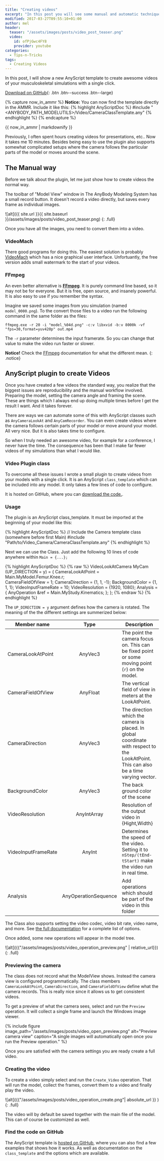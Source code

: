 ```yaml
---
title: "Creating videos"
excerpt: "In this post you will see some manual and automatic techniques to create awesome looking videos from your musculoskeletal models. "
modified: 2017-03-27T09:55:10+01:00
author: mel
header:
  teaser: "/assets/images/posts/video_post_teaser.png"
  video:
    id: ofPjGwc4FY8
    provider: youtube
categories:
  - Tips-n-Tricks
tags: 
  - Creating Videos
---
```


In this post, I will show a new AnyScript template to create awesome videos of your
musculoskeletal simulations with a single click.

[<i class="fa fa-download"></i> Download on GitHub](https://github.com/AnyBody/video-recorder){: .btn .btn--success .btn--large}

{% capture now_in_ammr %}
**Notice:** You can now find the template directly in the AMMR. Include it like this:
{% highlight AnyScriptDoc  %}
#include "<ANYBODY_PATH_MODELUTILS>/Video/CameraClassTemplate.any"
{% endhighlight %}
{% endcapture %}

<div class="notice--warning">
  {{ now_in_ammr | markdownify }}
</div>

Previously, I often spent hours creating videos for presentations, etc.. Now it
takes me 10 minutes. Besides being easy to use the plugin also supports somewhat
complicated setups where the camera follows the particular parts of the model or
moves around the scene.

## The Manual way

Before we talk about the plugin, let me just show how to create videos the 
normal way.

The toolbar of "Model View" window in The AnyBody Modeling System has a small
record button. It doesn't record a video directly, but saves every frame as
individual images. 

![alt]({{ site.url }}{{ site.baseurl }}/assets/images/posts/video_post_teaser.png)
{: .full}

Once you have all the images, you need to convert them into a video. 

### VideoMach
There good programs for doing this. The easiest solution is probably
[VideoMach](http://gromada.com/videomach/) which has a nice graphical user
interface. Unfortuantly, the free version adds small watermark to the start of
your videos. 

### FFmpeg
An even better alternative is [**FFmpeg**](https://ffmpeg.org/). It is purely
command line based, so it may not be for everyone. But it is free, open source,
and insanely powerful. It is also easy to use if you remember the syntax.

Imagine we saved some images from you simulation (named `model_0000.png`). To the convert those files to a video run the following
command in the same folder as the files:

```
ffmpeg.exe -r 20 -i "model_%04d.png" -c:v libxvid -b:v 8000k -vf "fps=30,format=yuv420p" out.mp4
```

The `-r` parameter determines the input framerate. So you can change that value to make the
video run faster or slower.

**Notice!** Check the [FFmpeg](https://ffmpeg.org/ffmpeg.html) documentation for what the different mean.
{: .notice}


## AnyScript plugin to create Videos

Once you have created a few videos the standard way, you realize that the
biggest issues are reproducibility  and the manual workflow involved. Preparing
the model, setting the camera angle and framing the scene. These are things
which I always end up doing multiple times before I get the result I want. And
it takes forever.

There are ways we can automate some of this with AnyScript classes such as
`AnyCameraLookAt` and `AnyCamRecorder`. You can even  create videos where the
camera follows certain parts of your model or move around your model. All very
nice. But it is also takes time to configure.

So when I truly needed an awesome video, for example for a conference, I never have
the time. The consequence has been that I make far fewer videos of my simulations
than what I would like.

### Video Plugin class

To overcome all these issues I wrote a small plugin to create videos from your
models with a single click. It is an AnyScript `class_template` which can be
included into any model.  It only takes a few lines of code to configure.

It is hosted on GitHub, where you can [download the code.](https://github.com/AnyBody/video-recorder). 


### Usage

The plugin is an AnyScript class_template. It must be imported at the beginning of your model like this: 

{% highlight AnyScriptDoc  %}
// Include the Camera template class (somewhere before first Main)
#include "Path/to/Video_Camera/CameraClassTemplate.any"
{% endhighlight %}

Next we can use the Class. Just add the following 10 lines of code anywhere within `Main = {...};`

{% highlight AnyScriptDoc  %}
{% raw %}
  VideoLookAtCamera  MyCam (UP_DIRECTION = y) = 
  {
       CameraLookAtPoint = Main.MyModel.Femur.Knee.r;  
       CameraFieldOfView  = 1;
       CameraDirection  = {1, 1, -1};
       BackgroundColor = {1, 1, 1};
       VideoInputFrameRate  = 10;
       VideoResolution = {1920, 1080};
       Analysis = {
          AnyOperation &ref = Main.MyStudy.Kinematics;
       };
  };
{% endraw %}
{% endhighlight  %}

The `UP_DIRECTION = y` argument defines how the camera is rotated. The meaning of the the different settings are summerized below: 


| Member name        |     Type     | Description         |
| -------------------|:------------:|-------------------| 
|  CameraLookAtPoint |   AnyVec3    | The point the camera focus on. This can be fixed point or some moving point (`r`) on the model. |
|  CameraFieldOfView |   AnyFloat   | The vertical field of view in meters at the LookAtPoint. | 
|  CameraDirection   |     AnyVec3  |  The direction which the camera is placed. In global coordinate with respect to the LookAtPoint. This can also be a time varying vector. |
| BackgroundColor  | AnyVec3   | The back ground color of the scene | 
| VideoResolution |  AnyIntArray | Resolution of the output video in {Hight,Width}   |
| VideoInputFrameRate | AnyInt | Determines the speed of the video. Setting it to `nStep/(tEnd-tStart)` make the video run in real time. | 
| Analysis        | AnyOperationSequence | Add operations which should be part of the video in this folder | 



The Class also supports setting the video codec, video bit rate, video name, and more. See
[the full documentation](https://github.com/AnyBody/video-recorder/blob/master/readme.md)
for a complete list of options.

Once added, some new operations will appear in the model tree. 

![alt]({{"/assets/images/posts/video_operation_preview.png" | relative_url}})
{: .full}


### Previewing the camera

The class does not record what the ModelView shows. Instead the camera view is
configured programmatically. The class members `CameraLookAtPoint`,
`CameraDirection`, and `CameraFieldOfView` define what the camera records. This
is really nice since it allows us to get consistent videos.

To get a preview of what the camera sees, select and run the `Preview`
operation. It will collect a single frame and launch the Windows image viewer.

{% include figure image_path="/assets/images/posts/video_open_preview.png" alt="Preview camera view" caption="A single images will automatically open once you run the Preview operation." %}


Once you are satisfied with the camera settings you are ready create a full video.


### Creating the video

To create a video simply select and run the `Create_Video` operation. That will
run the model, collect the frames, convert them to a video and finally play the
video.

![alt]({{"/assets/images/posts/video_operation_create.png"| absolute_url }} )
{: .full}

The video will by default be saved together with the main file of the model.
This can of course be customized as well.

### Find the code on GitHub

The AnyScript template is [hosted on GitHub](https://github.com/AnyBody/video-recorder),
where you can also find a few examples that shows how it works. As well as documentation on the
`class_template` and the options which are available.

